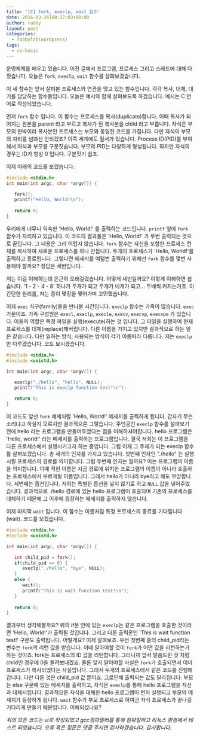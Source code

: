 ```yaml
---
title: '[C] fork, execlp, wait 함수'
date: 2016-03-26T00:27:03+00:00
author: rabby
layout: post
categories:
  - rabbylab(wordpress)
tags:
  - cs-basic
---
```

운영체제를 배우고 있습니다. 이전 글에서 프로그램, 프로세스 그리고 스레드에 대해 다뤘습니다. 오늘은 `fork`, `execlp`, `wait` 함수를 살펴보겠습니다.

이 세 함수는 앞서 살펴본 프로세스와 연관을 맺고 있는 함수입니다. 각각 복사, 대체, 대기를 담당하는 함수들입니다. 오늘은 예시와 함께 살펴보도록 하겠습니다. 예시는 C 언어로 작성되었습니다.

먼저 `fork` 함수 입니다. 이 함수는 프로세스를 복사(duplicate)합니다. 이때 복사가 되어지는 원본을 parent 라고 부르고 복사가 된 복사본을 child 라고 부릅니다. 자식은 부모의 판박이라 복사본인 프로세스는 부모와 동일한 코드를 가집니다. 다만 자식이 부모의 자리를 넘봐선 안되겠죠? 이쪽 세계에도 질서가 있습니다. Process ID(PID)를 부여해서 자식과 부모를 구분짓습니다. 부모의 PID는 다양하게 형성됩니다. 하지만 자식의 경우는 ID가 항상 0 입니다. 구분짓기 쉽죠.

이제 아래의 코드를 보겠습니다.

```c
#include <stdio.h>
int main(int argc, char *argv[]) {

   fork();
   printf("Hello, World!\n");
   
   return 0;
}
```

우리에게 너무나 익숙한 'Hello, World!' 를 출력하는 코드입니다. `printf` 앞에 `fork` 함수가 자리하고 있습니다. 이 코드의 결과물은 'Hello, World!' 가 두번 출력되는 것으로 끝입니다. 그 내용은 그리 어렵지 않습니다. `fork` 함수는 자신을 포함한 프로세스 전체를 복사하여 새로운 프로세스를 하나 만듭니다. 두개의 프로세스가 'Hello, World!'를 출력하고 종료됩니다. 그렇다면 메세지를 여덟번 출력하기 위해선 `fork` 함수를 몇번 사용해야 할까요? 정답은 세번입니다.

저는 이걸 이해하는데 은근히 오래걸렸습니다. 어떻게 세번일까요? 이렇게 이해하면 쉽습니다. '1 - 2 - 4 - 8' 하나가 두개가 되고 두개가 네개가 되고... 두배씩 커지는거죠. 이 간단한 원리를, 저는 종이 몇장을 찢어가며 고민했습니다.

이제 `exec` 식구(family)들을 만나볼 시간입니다. `execlp` 함수는 가족이 많습니다. `exec` 가문이죠. 가족 구성원은 `execl`, `execlp`, `execle`, `execv`, `execvp`, `execvpe` 가 있습니다. 이들의 역할은 특정 파일을 실행(execute)하는 것 입니다. 그 파일을 실행하여 현재 프로세스를 대체(replace)해버립니다. 다른 이름을 가지고 있지만 결과적으로 하는 일은 같습니다. 다만 일하는 방식, 사용되는 방식이 각기 이름따라 다릅니다. 저는 `execlp` 만 다루겠습니다. 코드 보시겠습니다.

```c
#include <stdio.h>
#include <unistd.h>

int main(int argc, char *argv[]) {

   execlp("./hello", "hello", NULL);
   printf("This is execlp function test!\n");

   return 0;
} 
```

이 코드도 앞선 `fork` 예제처럼 'Hello, World!' 메세지를 출력하게 됩니다. 갑자기 무슨 소리냐고 하실지 모르지만 결과적으론 그렇습니다. 주인공인 `execlp` 함수를 살펴보기 전에 hello 라는 프로그램을 만들어두었다는 점을 이해하셔야합니다. hello 프로그램은 'Hello, world!' 라는 메세지를 출력하는 프로그램입니다. 결국 저희는 이 프로그램을 다른 프로세스에서 실행시키고자 하는 중입니다. 그럼 이제 그 주체가 되는 execlp 함수를 살펴보겠습니다. 총 세개의 인자를 가지고 있습니다. 첫번째 인자인 "./hello" 는 실행시킬 프로세스의 경로를 의미합니다. 그럼 두번째 인자는 뭘까요? 이는 프로그램의 이름을 의미합니다. 이때 적힌 이름은 지금 경로에 위치한 프로그램의 이름이 아니라 호출하는 프로세스에서 부르게될 이름입니다. 그래서 hello가 아니라 bye라고 해도 무방합니다. 세번째는 옵션입니다. 저희는 특별한 옵션을 넣지 않기로 하고 `NULL` 값을 넣어주었습니다. 결과적으로 ./hello 경로에 있는 hello 프로그램이 호출되며 기존의 프로세스를 대체하기 때문에 그 이후에 등장하는 메세지를 출력하지 않습니다.

이제 마지막 `wait` 입니다. 이 함수는 이름처럼 특정 프로세스의 종료를 기다립니다(wait). 코드를 보겠습니다.

```c
#include <stdio.h>
#include <unistd.h>

int main(int argc, char *argv[]) {

   int child_pid = fork();
   if(child_pid == 0) {
      execlp("./hello", "bye", NULL);
   }
   else {
      wait();
      printf("This is wait function test!\n");
   }
   
   return 0;
}
```

결과부터 생각해볼까요? 위의 if문 안에 있는 `execlp`는 같은 프로그램을 호출한 것이라면 'Hello, World!'가 출력될 것입니다. 그리고 다른 출력문인 'This is wait function test!' 구문도 출력됩니다. 어떻게요? 이제 살펴보죠. 우선 첫번째 줄의 child\_pid라는 변수는 `fork`의 리턴 값을 받습니다. 이때 알아야할 것이 `fork`가 어떤 값을 리턴하는가 하는 것이죠. fork는 프로세스의 ID 값을 리턴합니다. 그러니까 앞서 말씀드린 것 처럼 child인 경우에 0을 돌려보내겠죠. 물론 잊지 말아야할 사실은 `fork`가 호출되면서 이미 프로세스가 복사되었다는 사실입니다. 그래서 두개의 프로세스에서 같은 코드를 진행해갑니다. 다만 다른 것은 child\_pid 값 뿐이죠. 그로인해 출력되는 값도 달라집니다. 부모는 else 구문에 있는 메세지를 출력하고, 자식은 `execlp`를 통해 hello 프로그램을 자신과 대체시킵니다. 결과적으론 자식을 대체한 hello 프로그램이 먼저 실행되고 부모의 메세지가 등장하게 됩니다. `wait` 함수가 부모 프로세스로 하여금 자식 프로세스가 끝나길 기다리게 만들기 때문입니다. 이해되셨나요?

_위의 모든 코드는 vi로 작성되었고 gcc컴파일러를 통해 컴파일하고 리눅스 환경에서 테스트 되었습니다. 오류 혹은 질문은 댓글 주시면 감사하겠습니다. 감사합니다._